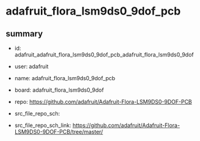 # adafruit_flora_lsm9ds0_9dof_pcb
 
## summary 
* id: adafruit_adafruit_flora_lsm9ds0_9dof_pcb_adafruit_flora_lsm9ds0_9dof
* user: adafruit
* name: adafruit_flora_lsm9ds0_9dof_pcb
* board: adafruit_flora_lsm9ds0_9dof
* repo: https://github.com/adafruit/Adafruit-Flora-LSM9DS0-9DOF-PCB



* src_file_repo_sch: 
* src_file_repo_sch_link: https://github.com/adafruit/Adafruit-Flora-LSM9DS0-9DOF-PCB/tree/master/






